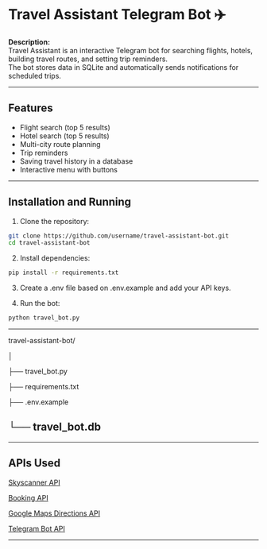 # Travel Assistant Telegram Bot ✈️

**Description:**  
Travel Assistant is an interactive Telegram bot for searching flights, hotels, building travel routes, and setting trip reminders.  
The bot stores data in SQLite and automatically sends notifications for scheduled trips.

---

## Features
- Flight search (top 5 results)
- Hotel search (top 5 results)
- Multi-city route planning
- Trip reminders
- Saving travel history in a database
- Interactive menu with buttons

---

## Installation and Running

1. Clone the repository:
```bash
git clone https://github.com/username/travel-assistant-bot.git
cd travel-assistant-bot
```
2. Install dependencies:
```cmd
pip install -r requirements.txt
```
3. Create a .env file based on .env.example and add your API keys.

4. Run the bot:
```cmd
python travel_bot.py
```
---

travel-assistant-bot/

│

├── travel_bot.py       

├── requirements.txt     

├── .env.example         

└── travel_bot.db       
---




---

## APIs Used

[Skyscanner API](https://rapidapi.com/server-error?code=NOT_FOUND&message=API%20not%20found.)

[Booking API](https://developers.booking.com/?utm_source=chatgpt.com)

[Google Maps Directions API](https://developers.google.com/maps/documentation/directions/overview?utm_source=chatgpt.com)

[Telegram Bot API](https://core.telegram.org/bots/api?utm_source=chatgpt.com)

---

